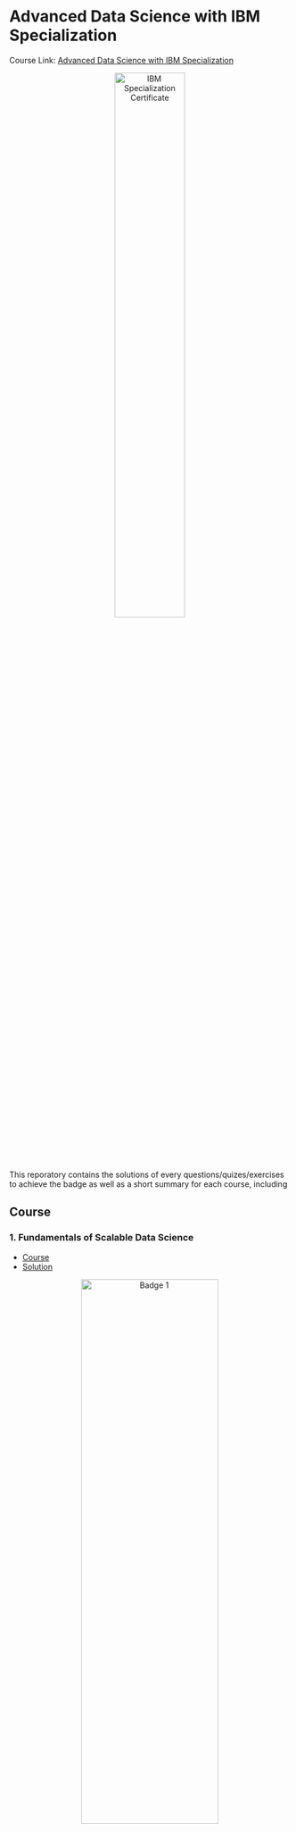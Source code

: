 # Advanced Data Science with IBM Specialization

Course Link: [Advanced Data Science with IBM Specialization](https://www.coursera.org/specializations/advanced-data-science-ibm)

<p align="center">
    <img src="./Badges/advanced_ds.png" width="50%" height="50%" title="IBM Specialization Certificate" >
</p>

This reporatory contains the solutions of every questions/quizes/exercises to achieve the badge as well as a short summary for each course, including

## Course

### 1. Fundamentals of Scalable Data Science

- [Course](https://www.coursera.org/learn/ds)
- [Solution](https://www.credly.com/badges/3d69df0f-6000-420e-9b3b-3bed4c4fc585/public_url)
<p align="center">
    <img src="./Badges/Fundamentals-of-Scalable-Data-Science.png" width="70%" height="50%" title="Badge 1" >
</p>

### 2. Advanced Machine Learning and Signal Processing

- [Course](https://www.coursera.org/learn/advanced-machine-learning-signal-processing)
- [Solution](./Course%202:%20Advanced%20Machine%20Learning%20and%20Signal%20Processing/README.md)
<p align="center">
    <img src="./Badges/Advanced-Machine-Learning-and-Signal-Processing.png" width="70%" height="50%" title="Badge 2" >
</p>

### 3. Applied AI with Deep Learning

- [Course](https://www.coursera.org/learn/ai)
- [Solution](./Course%203:%20Applied%20AI%20with%20DeepLearning/README.md)
<p align="center">
    <img src="./Badges/Applied-AI-with-DeepLearning.png" width="70%" height="50%" title="Badge 3" >
</p>

### 4. Advanced Data Science Capstone

- [Course](https://www.coursera.org/learn/advanced-data-science-capstone)
- [Solution](./Course%204:%20Advanced%20Data%20Science%20Capstone/README.md)

<p align="center">
    <img src="./Badges/Advanced-Data-Science-Capstone.png" width="70%" height="50%" title="Badge 4" >
</p>

## Achievement goal:
<p align="center">
    <img src="./Badges/Advanced-Data-Science-with-IBM.png" width="70%" height="50%" title="Badge" >
</p>

